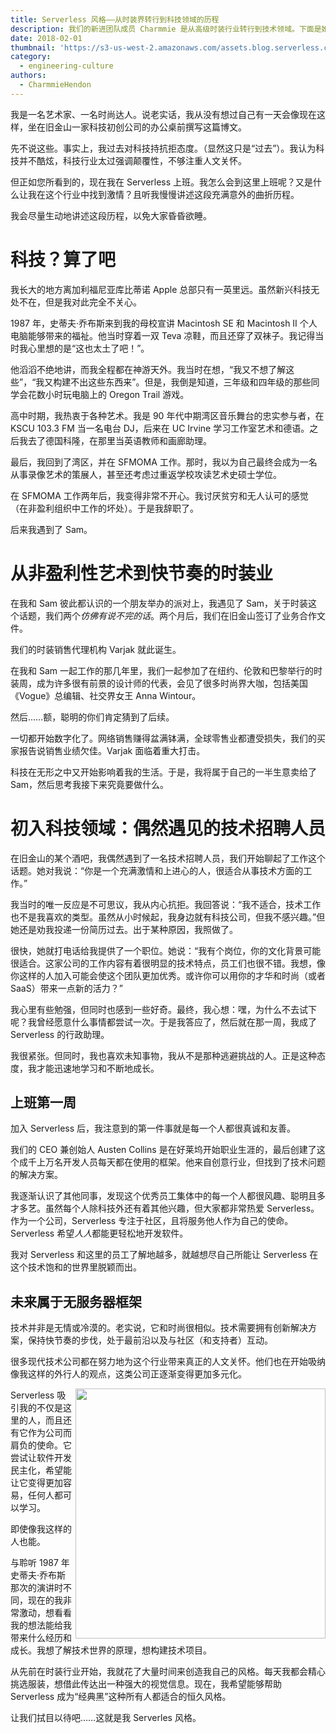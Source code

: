 ```yaml
---
title: Serverless 风格——从时装界转行到科技领域的历程
description: 我们的新进团队成员 Charmmie 是从高级时装行业转行到技术领域。下面是她的故事。
date: 2018-02-01
thumbnail: 'https://s3-us-west-2.amazonaws.com/assets.blog.serverless.com/serverless-fashion/charmmie-square.jpg'
category:
  - engineering-culture
authors:
  - CharmmieHendon
---
```


我是一名艺术家、一名时尚达人。说老实话，我从没有想过自己有一天会像现在这样，坐在旧金山一家科技初创公司的办公桌前撰写这篇博文。

先不说这些。事实上，我过去对科技持抗拒态度。（显然这只是“过去”）。我认为科技并不酷炫，科技行业太过强调颠覆性，不够注重人文关怀。

但正如您所看到的，现在我在 Serverless 上班。我怎么会到这里上班呢？又是什么让我在这个行业中找到激情？且听我慢慢讲述这段充满意外的曲折历程。

我会尽量生动地讲述这段历程，以免大家昏昏欲睡。

# 科技？算了吧

我长大的地方离加利福尼亚库比蒂诺 Apple 总部只有一英里远。虽然新兴科技无处不在，但是我对此完全不关心。

1987 年，史蒂夫·乔布斯来到我的母校宣讲 Macintosh SE 和 Macintosh II 个人电脑能够带来的福祉。他当时穿着一双 Teva 凉鞋，而且还穿了双袜子。我记得当时我心里想的是“这也太土了吧！”。

他滔滔不绝地讲，而我全程都在神游天外。我当时在想，“我又不想了解这些”，“我又构建不出这些东西来”。但是，我倒是知道，三年级和四年级的那些同学会花数小时玩电脑上的 Oregon Trail 游戏。

高中时期，我热衷于各种艺术。我是 90 年代中期湾区音乐舞台的忠实参与者，在 KSCU 103.3 FM 当一名电台 DJ，后来在 UC Irvine 学习工作室艺术和德语。之后我去了德国科隆，在那里当英语教师和画廊助理。

最后，我回到了湾区，并在 SFMOMA 工作。那时，我以为自己最终会成为一名从事录像艺术的策展人，甚至还考虑过重返学校攻读艺术史硕士学位。

在 SFMOMA 工作两年后，我变得非常不开心。我讨厌贫穷和无人认可的感觉（在非盈利组织中工作的坏处）。于是我辞职了。

后来我遇到了 Sam。

# 从非盈利性艺术到快节奏的时装业

在我和 Sam 彼此都认识的一个朋友举办的派对上，我遇见了 Sam，关于时装这个话题，我们两个*仿佛有说不完的话*。两个月后，我们在旧金山签订了业务合作文件。

我们的时装销售代理机构 Varjak 就此诞生。

在我和 Sam 一起工作的那几年里，我们一起参加了在纽约、伦敦和巴黎举行的时装周，成为许多很有前景的设计师的代表，会见了很多时尚界大咖，包括美国《Vogue》总编辑、社交界女王 Anna Wintour。

然后……额，聪明的你们肯定猜到了后续。

一切都开始数字化了。网络销售赚得盆满钵满，全球零售业都遭受损失，我们的买家报告说销售业绩欠佳。Varjak 面临着重大打击。

科技在无形之中又开始影响着我的生活。于是，我将属于自己的一半生意卖给了 Sam，然后思考我接下来究竟要做什么。

# 初入科技领域：偶然遇见的技术招聘人员

在旧金山的某个酒吧，我偶然遇到了一名技术招聘人员，我们开始聊起了工作这个话题。她对我说：“你是一个充满激情和上进心的人，很适合从事技术方面的工作。”

我当时的唯一反应是不可思议，我从内心抗拒。我回答说：“我不适合，技术工作也不是我喜欢的类型。虽然从小时候起，我身边就有科技公司，但我不感兴趣。”但她还是劝我投递一份简历过去。出于某种原因，我照做了。

很快，她就打电话给我提供了一个职位。她说：“我有个岗位，你的文化背景可能很适合。这家公司的工作内容有着很明显的技术特点，员工们也很不错。我想，像你这样的人加入可能会使这个团队更加优秀。或许你可以用你的才华和时尚（或者 SaaS）带来一点新的活力？”

我心里有些勉强，但同时也感到一些好奇。最终，我心想：嘿，为什么不去试下呢？我曾经愿意什么事情都尝试一次。于是我答应了，然后就在那一周，我成了 Serverless 的行政助理。

我很紧张。但同时，我也喜欢未知事物，我从不是那种逃避挑战的人。正是这种态度，我才能迅速地学习和不断地成长。

## 上班第一周

加入 Serverless 后，我注意到的第一件事就是每一个人都很真诚和友善。

我们的 CEO 兼创始人 Austen Collins 是在好莱坞开始职业生涯的，最后创建了这个成千上万名开发人员每天都在使用的框架。他来自创意行业，但找到了技术问题的解决方案。

我逐渐认识了其他同事，发现这个优秀员工集体中的每一个人都很风趣、聪明且多才多艺。虽然每个人除科技外还有着其他兴趣，但大家都非常热爱 Serverless。作为一个公司，Serverless 专注于社区，且将服务他人作为自己的使命。Serverless 希望*人人*都能更轻松地开发软件。

我对 Serverless 和这里的员工了解地越多，就越想尽自己所能让 Serverless 在这个技术饱和的世界里脱颖而出。

## 未来属于无服务器框架

技术并非是无情或冷漠的。老实说，它和时尚很相似。技术需要拥有创新解决方案，保持快节奏的步伐，处于最前沿以及与社区（和支持者）互动。

很多现代技术公司都在努力地为这个行业带来真正的人文关怀。他们也在开始吸纳像我这样的外行人的观点，这类公司正逐渐变得更加多元化。

<img height="400" align="right" src="https://s3-us-west-2.amazonaws.com/assets.blog.serverless.com/serverless-fashion/charmmie-hendon.jpg">

Serverless 吸引我的不仅是这里的人，而且还有它作为公司而肩负的使命。它尝试让软件开发民主化，希望能让它变得更加容易，任何人都可以学习。

即使像我这样的人也能。

与聆听 1987 年史蒂夫·乔布斯那次的演讲时不同，现在的我非常激动，想看看我的想法能给我带来什么经历和成长。我想了解技术世界的原理，想构建技术项目。

从先前在时装行业开始，我就花了大量时间来创造我自己的风格。每天我都会精心挑选服装，想借此传达出一种强大的视觉信息。现在，我希望能够帮助 Serverless 成为“经典黑”这种所有人都适合的恒久风格。

让我们拭目以待吧……这就是我 Serverles 风格。
